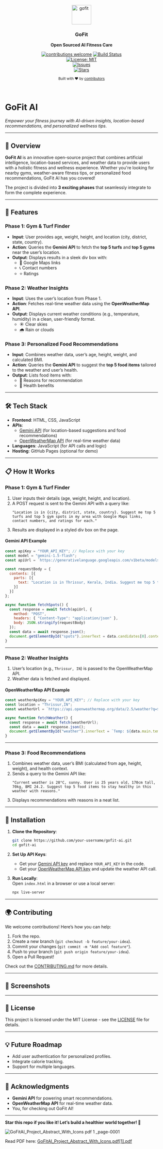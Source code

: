 
 <div align="center">
  <a href="https://">
    <img
      src="https://github.com/user-attachments/assets/07144fba-c9d3-4088-be1e-4b5edab5b19f"
      alt="gofit"
      height="64"
    />


   
  </a>
  <h3>
    <b>
     GoFit
    </b>
  </h3>
  <b>
    Open Sourced AI Fitness Care 
  </b>
  <p>

[![contributions welcome](https://img.shields.io/badge/contributions-welcome-brightgreen?logo=github)](CODE_OF_CONDUCT.md) [![Build Status](https://img.shields.io/badge/build-passing-brightgreen)](https://github.com/your-username/gofit-ai/actions)  
[![License: MIT](https://img.shields.io/badge/License-MIT-yellow.svg)](LICENSE)  
[![Issues](https://img.shields.io/github/issues/progprnv/gofit-ai)](https://github.com/your-username/gofit-ai/issues)  
[![Stars](https://img.shields.io/github/stars/progprnv/gofit-ai)](https://github.com/your-username/gofit-ai/stargazers)


  </p>
  <p>
    <sub>
      Built with ❤︎ by
      <a href="https://github.com/hoppscotch/hoppscotch/graphs/contributors">
        contributors
      </a>
    </sub>
  </p>
  <br />
  
</div>




# GoFit AI  
*Empower your fitness journey with AI-driven insights, location-based recommendations, and personalized wellness tips.*  

---

## 🚀 Overview  
**GoFit AI** is an innovative open-source project that combines artificial intelligence, location-based services, and weather data to provide users with a holistic fitness and wellness experience. Whether you're looking for nearby gyms, weather-aware fitness tips, or personalized food recommendations, GoFit AI has you covered!  

The project is divided into **3 exciting phases** that seamlessly integrate to form the complete experience.

---

## 🌟 Features  

### Phase 1: Gym & Turf Finder  
- **Input**: User provides age, weight, height, and location (city, district, state, country).  
- **Action**: Queries the **Gemini API** to fetch the **top 5 turfs** and **top 5 gyms** near the user’s location.  
- **Output**: Displays results in a sleek div box with:  
  - 📍 Google Maps links  
  - 📞 Contact numbers  
  - ⭐ Ratings  

### Phase 2: Weather Insights  
- **Input**: Uses the user’s location from Phase 1.  
- **Action**: Fetches real-time weather data using the **OpenWeatherMap API**.  
- **Output**: Displays current weather conditions (e.g., temperature, humidity) in a clean, user-friendly format.  
  - ☀️ Clear skies  
  - 🌧️ Rain or clouds  

### Phase 3: Personalized Food Recommendations  
- **Input**: Combines weather data, user’s age, height, weight, and calculated BMI.  
- **Action**: Queries the **Gemini API** to suggest the **top 5 food items** tailored to the weather and user’s health.  
- **Output**: Lists food items with:  
  - 🥗 Reasons for recommendation  
  - 💪 Health benefits  

---

## 🛠️ Tech Stack  
- **Frontend**: HTML, CSS, JavaScript  
- **APIs**:  
  - [Gemini API](https://developers.google.com/gemini) (for location-based suggestions and food recommendations)  
  - [OpenWeatherMap API](https://openweathermap.org/api) (for real-time weather data)  
- **Languages**: JavaScript (for API calls and logic)  
- **Hosting**: GitHub Pages (optional for demo)  

---

## 📋 How It Works  

### Phase 1: Gym & Turf Finder  
1. User inputs their details (age, weight, height, and location).  
2. A POST request is sent to the Gemini API with a query like:  
   ~~~
   "Location is in {city, district, state, country}. Suggest me top 5 turfs and top 5 gym spots in my area with Google Maps links, contact numbers, and ratings for each."
   ~~~  
3. Results are displayed in a styled div box on the page.  

#### Gemini API Example  
~~~javascript
const apiKey = "YOUR_API_KEY"; // Replace with your key
const model = "gemini-1.5-flash";
const apiUrl = `https://generativelanguage.googleapis.com/v1beta/models/${model}:generateContent?key=${apiKey}`;

const requestBody = {
  contents: [{
    parts: [{
      text: "Location is in Thrissur, Kerala, India. Suggest me top 5 turfs and top 5 gym spots in my area with Google Maps links, contact numbers, and ratings for each."
    }]
  }]
};

async function fetchSpots() {
  const response = await fetch(apiUrl, {
    method: "POST",
    headers: { "Content-Type": "application/json" },
    body: JSON.stringify(requestBody)
  });
  const data = await response.json();
  document.getElementById("spots").innerText = data.candidates[0].content.parts[0].text;
}
~~~

---

### Phase 2: Weather Insights  
1. User’s location (e.g., `Thrissur, IN`) is passed to the OpenWeatherMap API.  
2. Weather data is fetched and displayed.  

#### OpenWeatherMap API Example  
~~~javascript
const weatherApiKey = "YOUR_API_KEY"; // Replace with your key
const location = "Thrissur,IN";
const weatherUrl = `https://api.openweathermap.org/data/2.5/weather?q=${location}&appid=${weatherApiKey}&units=metric`;

async function fetchWeather() {
  const response = await fetch(weatherUrl);
  const data = await response.json();
  document.getElementById("weather").innerText = `Temp: ${data.main.temp}°C, ${data.weather[0].description}`;
}
~~~

---

### Phase 3: Food Recommendations  
1. Combines weather data, user’s BMI (calculated from age, height, weight), and health context.  
2. Sends a query to the Gemini API like:  
   ~~~
   "Current weather is 28°C, sunny. User is 25 years old, 170cm tall, 70kg, BMI 24.2. Suggest top 5 food items to stay healthy in this weather with reasons."
   ~~~  
3. Displays recommendations with reasons in a neat list.  

---

## 🚧 Installation  

1. **Clone the Repository**:  
   ~~~bash
   git clone https://github.com/your-username/gofit-ai.git
   cd gofit-ai
   ~~~

2. **Set Up API Keys**:  
   - Get your [Gemini API key](https://developers.google.com/gemini) and replace `YOUR_API_KEY` in the code.  
   - Get your [OpenWeatherMap API key](https://openweathermap.org/api) and update the weather API call.  

3. **Run Locally**:  
   Open `index.html` in a browser or use a local server:  
   ~~~bash
   npx live-server
   ~~~

---

## 🌍 Contributing  
We welcome contributions! Here’s how you can help:  
1. Fork the repo.  
2. Create a new branch (`git checkout -b feature/your-idea`).  
3. Commit your changes (`git commit -m "Add cool feature"`).  
4. Push to your branch (`git push origin feature/your-idea`).  
5. Open a Pull Request!  

Check out the [CONTRIBUTING.md](CONTRIBUTING.md) for more details.

---

## 📸 Screenshots  
  

---

## 📜 License  
This project is licensed under the MIT License - see the [LICENSE](LICENSE) file for details.

---

## 💡 Future Roadmap  
- Add user authentication for personalized profiles.  
- Integrate calorie tracking.  
- Support for multiple languages.

---

## 🙌 Acknowledgments  
- **Gemini API** for powering smart recommendations.  
- **OpenWeatherMap API** for real-time weather data.  
- You, for checking out GoFit AI!

---

**Star this repo if you like it! Let’s build a healthier world together! 🌟**












![GoFitAI_Project_Abstract_With_Icons pdf 1 _page-0001](https://github.com/user-attachments/assets/bfc1084d-1a85-480f-8006-26a838710bc5)


Read PDF here: [GoFitAI_Project_Abstract_With_Icons.pdf[1].pdf](https://github.com/user-attachments/files/19044352/GoFitAI_Project_Abstract_With_Icons.pdf.1.pdf)
